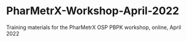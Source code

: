 # PharMetrX-Workshop-April-2022

Training materials for the PharMetrX OSP PBPK workshop, online, April 2022
